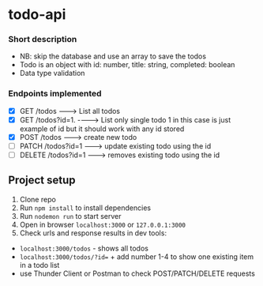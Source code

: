 # todo-api
### Short description
- NB: skip the database and use an array to save the todos
- Todo is an object with id: number, title: string, completed: boolean
- Data type validation

### Endpoints implemented
- [X] GET  /todos ---> List all todos
- [X] GET  /todos?id=1. ----> List only single todo 1 in this case is just example of id but it should work with any id stored
- [X] POST /todos ---> create new todo
- [ ] PATCH /todos?id=1  ---> update existing todo using the id
- [ ] DELETE /todos?id=1  ---> removes existing todo using the id

## Project setup
1. Clone repo
2. Run ```npm install``` to install dependencies
3. Run ```nodemon run``` to start server
4. Open in browser ```localhost:3000``` or ```127.0.0.1:3000```
5. Check urls and response results in dev tools:
  - ```localhost:3000/todos``` - shows all todos
  - ```localhost:3000/todos/?id=``` + add number 1-4 to show one existing item in a todo list
  - use Thunder Client or Postman to check POST/PATCH/DELETE requests
